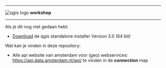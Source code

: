 ***
![qgis logo](https://upload.wikimedia.org/wikipedia/commons/thumb/c/c2/QGIS_logo%2C_2017.svg/320px-QGIS_logo%2C_2017.svg.png) **workshop**
***
Als je dit nog niet gedaan hebt:
- [Download](https://qgis.org/en/site/forusers/download.html) de qgis standalone installer Version 3.0 (64 bit) 

Wat kan je vinden in deze repository:
- Alle api website van amsterdam voor (geo) webservices:
https://api.data.amsterdam.nl/api/ te vinden in de **_connection_** map

 

